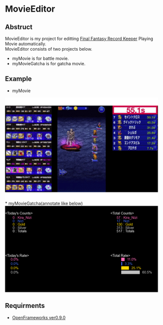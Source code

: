 # MovieEditor
## Abstruct
MovieEditor is my project for editting [Final Fantasy Record Keeper](https://xn--ffrk-8i9hs14f.gamematome.jp/game/780/wiki/%E3%83%88%E3%83%83%E3%83%97%E3%83%9A%E3%83%BC%E3%82%B8) Playing Movie automatically.  
MovieEditor consists of two projects below.
 * myMovie is for battle movie.
 * myMovieGatcha is for gatcha movie.

## Example
 * myMovie  
<img src="/images/myMovieExample.gif" width="600"> 
 * myMovieGatcha(annotate like below)  
<img src="/images/myMovieGatchaExample.png" width="600">

## Requirments
 * [OpenFrameworks ver0.9.0](http://openframeworks.cc)
